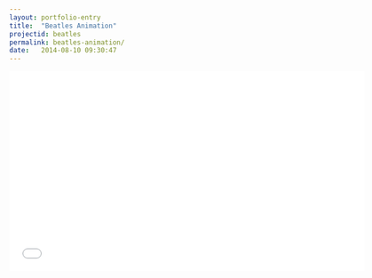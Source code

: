 ```yaml
---
layout: portfolio-entry
title:  "Beatles Animation"
projectid: beatles
permalink: beatles-animation/
date:   2014-08-10 09:30:47
---
```


<iframe width="640" height="360" src="//www.youtube.com/embed/ROvZvKQ_hJM" frameborder="0" allowfullscreen></iframe>